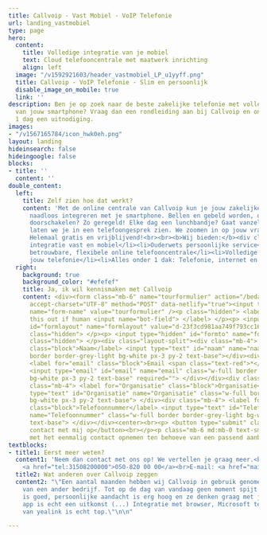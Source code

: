 ```yaml
---
title: Callvoip - Vast Mobiel - VoIP Telefonie
url: landing_vastmobiel
type: page
hero:
  content:
    title: Volledige integratie van je mobiel
    text: Cloud telefooncentrale met maatwerk inrichting
    align: left
  image: "/v1592921603/header_vastmobiel_LP_u1yyff.png"
  title: Callvoip - VoIP Telefonie - Slim en persoonlijk
  disable_image_on_mobile: true
  link: ''
description: Ben je op zoek naar de beste zakelijke telefonie met volledige integratie
  van jouw smartphone? Vraag dan een rondleiding aan bij Callvoip en ontvang binnen
  1 dag een uitnodiging.
images:
- "/v1567165784/icon_hwk0eh.png"
layout: landing
hideinsearch: false
hideingoogle: false
blocks:
- title: ''
  content: ''
double_content:
  left:
    title: Zelf zien hoe dat werkt?
    content: 'Met de online centrale van Callvoip kun je jouw zakelijke, vaste telefonie
      naadloos integreren met je smartphone. Bellen en gebeld worden, of simpelweg
      doorschakelen? Zo geregeld! Elke dag een lunchbandje? Gaat vanzelf! Dit alles
      laten we je in een telefoongesprek zien. We zoomen in op jouw vragen en situatie.
      Helemaal gratis en vrijblijvend!<br><br><b>Wij bieden:</b><div class="usp-list"><ul><li>Volledige
      integratie vast en mobiel</li><li>Ouderwets persoonlijke service</li><li>Een
      betrouwbare, flexibele online telefooncentrale</li><li>Volledige controle over
      jouw telefonie</li><li>Alles onder 1 dak: Telefonie, internet en apparatuur</li></ul></div>'
  right:
    background: true
    background_color: "#efefef"
    title: Ja, ik wil kennismaken met Callvoip
    content: <div><form class="mb-6" name="tourformulier" action="/bedank/campagnes/"
      accept-charset="UTF-8" method="POST" data-netlify="true"><input type="hidden"
      name="form-name" value="tourformulier" /><p class="hidden"> <label>Don’t fill
      this out if human <input name="bot-field"> </label> </p><p> <input type="hidden"
      id="formlayout" name="formlayout" value="d-23f3cd981aa749f793cc16353039c3e3"
      class="hidden"> </p><p> <input type="hidden" id="formto" name="formto" value="offerte"
      class="hidden"> </p><div class="layout-split"><div class="mb-4"> <label for="bedrijfsnaam"
      class="block">Naam</label> <input type="text" id="naam" name="naam" class="w-full
      border border-grey-light bg-white px-3 py-2 text-base"></div><div class="mb-4">
      <label for="email" class="block">Email <span class="text-red">*</span></label>
      <input type="email" id="email" name="email" class="w-full border border-grey-light
      bg-white px-3 py-2 text-base" required=""> </div></div><div class="layout-split"><div
      class="mb-4"> <label for="Organisatie" class="block">Organisatie</label> <input
      type="text" id="Organisatie" name="Organisatie" class="w-full border border-grey-light
      bg-white px-3 py-2 text-base"> </div><div class="mb-4"> <label for="Telefoonnummer"
      class="block">Telefoonnummer</label> <input type="text" id="Telefoonnummer"
      name="Telefoonnummer" class="w-full border border-grey-light bg-white px-3 py-2
      text-base"> </div></div><center><br><p> <button type="submit" class="button">Neem
      contact met mij op</button><br></p><p class="mb-6 md:mb-0 text-sm">Je gaat akkoord
      met het eenmalig contact opnemen ten behoeve van een passend aanbod.</center></p></form></div></div>
textblocks:
- title1: Eerst meer weten?
  content1: 'Neem dan contact met ons op! We vertellen je graag meer.<br>Telefoonnummer:
    <a href="tel:31508200000">050-820 00 00</a><br>E-mail: <a href="mailto:callvoip@callvoip.nl">callvoip@callvoip.nl</a>'
  title2: Wat anderen over Callvoip zeggen
  content2: "\"Een aantal maanden hebben wij Callvoip in gebruik genomen op aanraden
    van een ander bedrijf. Tot op de dag van vandaag geen moment spijt van. Kwaliteit
    is goed, persoonlijke aandacht is erg hoog en ze denken graag met je mee. \nQaller
    app is echt een uitkomst (...) Integratie met browser, Microsoft teams, cloud
    van yealink is echt top.\"\n\n"

---
```

